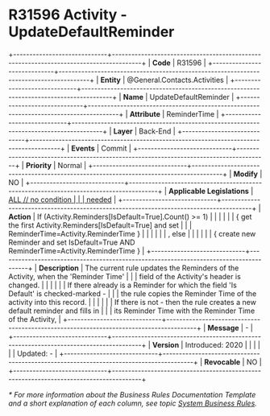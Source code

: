 ﻿---
erp.type: business-rule
erp.entity: General.Contacts.Activities
---

# R31596 Activity - UpdateDefaultReminder
+-----------------------------+---------------------------------------------------------------------------------------+
| **Code**                    | R31596                                                                                |
+-----------------------------+---------------------------------------------------------------------------------------+
| **Entity**                  | @General.Contacts.Activities                                                                              |
+-----------------------------+---------------------------------------------------------------------------------------+
| **Name**                    | UpdateDefaultReminder                                                                 |
+-----------------------------+---------------------------------------------------------------------------------------+
| **Attribute**               | ReminderTime                                                                          |
+-----------------------------+---------------------------------------------------------------------------------------+
| **Layer**                   | Back-End                                                                              |
+-----------------------------+---------------------------------------------------------------------------------------+
| **Events**                  | Commit                                                                                |
+-----------------------------+---------------------------------------------------------------------------------------+
| **Priority**                | Normal                                                                                |
+-----------------------------+---------------------------------------------------------------------------------------+
| **Modify**                  | NO                                                                                    |
+-----------------------------+---------------------------------------------------------------------------------------+
| **Applicable Legislations** | [ALL // no condition                                                                  |
|                             | needed](https://confluence.erp.net/display/techdoc/Country+Specific+Functionality)    |
+-----------------------------+---------------------------------------------------------------------------------------+
| **Action**                  | If (Activity.Reminders\[IsDefault=True\].Count() \>= 1)                               |
|                             |                                                                                       |
|                             | { get the first Activity.Reminders\[IsDefault=True\] and set                          |
|                             | ReminderTime=Activity.ReminderTime }                                                  |
|                             |                                                                                       |
|                             | , else                                                                                |
|                             |                                                                                       |
|                             | { create new Reminder and set IsDefault=True AND ReminderTime=Activity.ReminderTime } |
+-----------------------------+---------------------------------------------------------------------------------------+
| **Description**             | The current rule updates the Reminders of the Activity, when the \'Reminder Time\'    |
|                             | field of the Activity\'s header is changed.                                           |
|                             |                                                                                       |
|                             | If there already is a Reminder for which the field \'Is Default\' is checked-marked - |
|                             | the rule copies the Reminder Time of the activity into this record.                   |
|                             |                                                                                       |
|                             | If there is not - then the rule creates a new default reminder and fills in           |
|                             | its Reminder Time with the Reminder Time of the Activity,                             |
+-----------------------------+---------------------------------------------------------------------------------------+
| **Message**                 | \-                                                                                    |
+-----------------------------+---------------------------------------------------------------------------------------+
| **Version**                 | Introduced: 2020                                                                      |
|                             |                                                                                       |
|                             | Updated: -                                                                            |
+-----------------------------+---------------------------------------------------------------------------------------+
| **Revocable**               | NO                                                                                    |
+-----------------------------+---------------------------------------------------------------------------------------+

*\* For more information about the Business Rules Documentation Template and a short explanation of each column, see
topic [System Business Rules](../templates/template-description-system-business-rules.md).*

  

  
